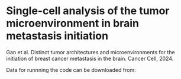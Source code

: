 # Single-cell analysis of the tumor microenvironment in brain metastasis initiation

Gan et al. Distinct tumor architectures and microenvironments for the initiation of breast cancer metastasis in the brain. Cancer Cell, 2024.

Data for runnning the code can be downloaded from:


